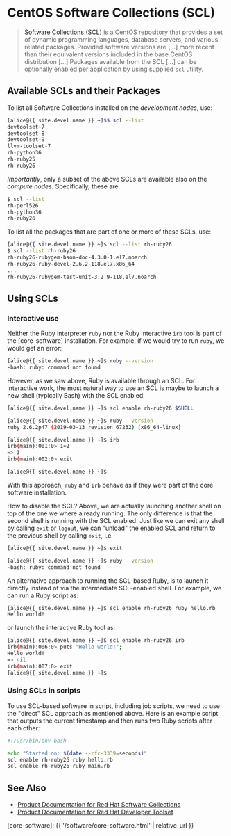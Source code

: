 # CentOS Software Collections (SCL)

> [Software Collections (SCL)](https://en.wikipedia.org/wiki/CentOS#Add-ons_releases) is a CentOS repository that provides a set of dynamic programming languages, database servers, and various related packages. Provided software versions are [...] more recent than their equivalent versions included in the base CentOS distribution [...]  Packages available from the SCL [...] can be optionally enabled per application by using supplied `scl` utility.


## Available SCLs and their Packages

To list all Software Collections installed on the _development nodes_, use:

```sh
[alice@{{ site.devel.name }} ~]$$ scl --list
devtoolset-7
devtoolset-8
devtoolset-9
llvm-toolset-7
rh-python36
rh-ruby25
rh-ruby26
```

_Importantly_, only a subset of the above SCLs are available also on the _compute nodes_. Specifically, these are:
```sh
$ scl --list
rh-perl526
rh-python36
rh-ruby26
```


To list all the packages that are part of one or more of these SCLs, use:

```sh
[alice@{{ site.devel.name }} ~]$ scl --list rh-ruby26
$ scl --list rh-ruby26
rh-ruby26-rubygem-bson-doc-4.3.0-1.el7.noarch
rh-ruby26-ruby-devel-2.6.2-118.el7.x86_64
...
rh-ruby26-rubygem-test-unit-3.2.9-118.el7.noarch
```


## Using SCLs

### Interactive use

Neither the Ruby interpreter `ruby` nor the Ruby interactive `irb` tool is part of the [core-software] installation.  For example, if we would try to run `ruby`, we would get an error:

```sh
[alice@{{ site.devel.name }} ~]$ ruby --version
-bash: ruby: command not found
```

However, as we saw above, Ruby is available through an SCL.  For interactive work, the most natural way to use an SCL is maybe to launch a new shell (typically Bash) with the SCL enabled:

```sh
[alice@{{ site.devel.name }} ~]$ scl enable rh-ruby26 $SHELL

[alice@{{ site.devel.name }} ~]$ ruby --version
ruby 2.6.2p47 (2019-03-13 revision 67232) [x86_64-linux]

[alice@{{ site.devel.name }} ~]$ irb
irb(main):001:0> 1+2
=> 3
irb(main):002:0> exit

[alice@{{ site.devel.name }} ~]$ 
```

With this approach, `ruby` and `irb` behave as if they were part of the core software installation.

How to disable the SCL?  Above, we are actually launching another shell on top of the one we where already running.  The only difference is that the second shell is running with the SCL enabled.  Just like we can exit any shell by calling `exit` or `logout`, we can "unload" the enabled SCL and return to the previous shell by calling `exit`, i.e.

```sh
[alice@{{ site.devel.name }} ~]$ exit

[alice@{{ site.devel.name }} ~]$ ruby --version
-bash: ruby: command not found
```


An alternative approach to running the SCL-based Ruby, is to launch it directly instead of via the intermediate SCL-enabled shell.  For example, we can run a Ruby script as:

```sh
[alice@{{ site.devel.name }} ~]$ scl enable rh-ruby26 ruby hello.rb
Hello world!
```

or launch the interactive Ruby tool as:

```sh
[alice@{{ site.devel.name }} ~]$ scl enable rh-ruby26 irb
irb(main):006:0> puts "Hello world!";
Hello world!
=> nil
irb(main):007:0> exit
[alice@{{ site.devel.name }} ~]$ 
```


### Using SCLs in scripts

To use SCL-based software in script, including job scripts, we need to use the "direct" SCL approach as mentioned above.  Here is an example script that outputs the current timestamp and then runs two Ruby scripts after each other:

```sh
#!/usr/bin/env bash

echo "Started on: $(date --rfc-3339=seconds)"
scl enable rh-ruby26 ruby hello.rb
scl enable rh-ruby26 ruby main.rb
```



## See Also

* [Product Documentation for Red Hat Software Collections](https://access.redhat.com/documentation/en-us/red_hat_software_collections/)
* [Product Documentation for Red Hat Developer Toolset](https://access.redhat.com/documentation/en-us/red_hat_developer_toolset/)


[core-software]: {{ '/software/core-software.html' | relative_url }}
